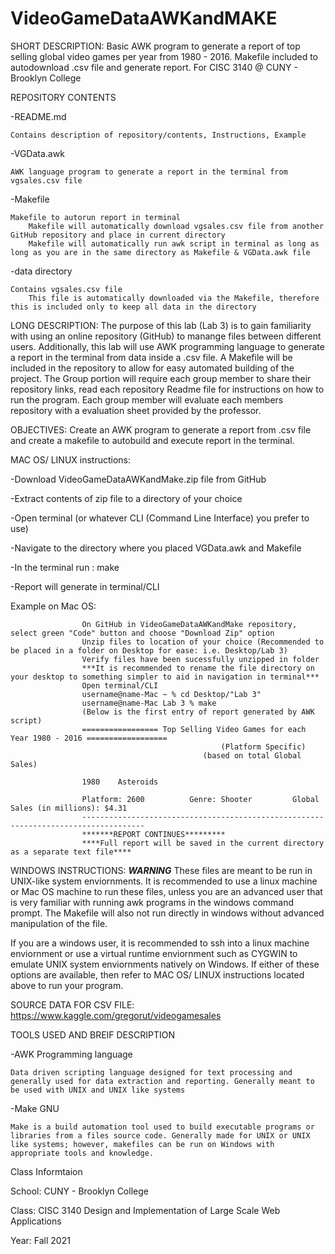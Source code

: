 # VideoGameDataAWKandMAKE
SHORT DESCRIPTION: Basic AWK program to generate a report of top selling global video games per year from 1980 - 2016. Makefile included to autodownload .csv file and generate report. For CISC 3140 @ CUNY - Brooklyn College

REPOSITORY CONTENTS

-README.md

    Contains description of repository/contents, Instructions, Example
    
-VGData.awk

    AWK language program to generate a report in the terminal from vgsales.csv file 
    
-Makefile

    Makefile to autorun report in terminal
        Makefile will automatically download vgsales.csv file from another GitHub repository and place in current directory
        Makefile will automatically run awk script in terminal as long as long as you are in the same directory as Makefile & VGData.awk file

-data directory
    
    Contains vgsales.csv file
        This file is automatically downloaded via the Makefile, therefore this is included only to keep all data in the directory

LONG DESCRIPTION: The purpose of this lab (Lab 3) is to gain familiarity with using an online repository (GitHub) to manange files between different users. Additionally, this lab will use AWK programming language to generate a report in the terminal from data inside a .csv file. A Makefile will be included in the repository to allow for easy automated building of the project. The Group portion will require each group member to share their repository links, read each repository Readme file for instructions on how to run the program. Each group member will evaluate each members repository with a evaluation sheet provided by the professor.

OBJECTIVES: Create an AWK program to generate a report from .csv file and create a makefile to autobuild and execute report in the terminal.

MAC OS/ LINUX instructions:

-Download VideoGameDataAWKandMake.zip file from GitHub

-Extract contents of zip file to a directory of your choice

-Open terminal (or whatever CLI (Command Line Interface) you prefer to use)

-Navigate to the directory where you placed VGData.awk and Makefile

-In the terminal run : make

-Report will generate in terminal/CLI

  Example on Mac OS:
  
                    On GitHub in VideoGameDataAWKandMake repository, select green "Code" button and choose "Download Zip" option
                    Unzip files to location of your choice (Recommended to be placed in a folder on Desktop for ease: i.e. Desktop/Lab 3)
                    Verify files have been sucessfully unzipped in folder
                    ***It is recommended to rename the file directory on your desktop to something simpler to aid in navigation in terminal***
                    Open terminal/CLI
                    username@name-Mac ~ % cd Desktop/"Lab 3"
                    username@name-Mac Lab 3 % make
                    (Below is the first entry of report generated by AWK script)
                    ================= Top Selling Video Games for each Year 1980 - 2016 ==================
                                                   (Platform Specific)
                                               (based on total Global Sales)

                    1980    Asteroids

                    Platform: 2600        	Genre: Shooter         Global Sales (in millions): $4.31
                    ------------------------------------------------------------------------------------
                    *******REPORT CONTINUES*********
                    ****Full report will be saved in the current directory as a separate text file****

WINDOWS INSTRUCTIONS: ***WARNING*** These files are meant to be run in UNIX-like system enviornments. It is recommended to use a linux machine or Mac OS machine to run these files, unless you are an advanced user that is very familiar with running awk programs in the windows command prompt. The Makefile will also not run directly in windows without advanced manipulation of the file.

If you are a windows user, it is recommended to ssh into a linux machine enviornment or use a virtual runtime enviornment such as CYGWIN to emulate UNIX system enviornments natively on Windows. If either of these options are available, then refer to MAC OS/ LINUX instructions located above to run your program.

SOURCE DATA FOR CSV FILE: https://www.kaggle.com/gregorut/videogamesales 

TOOLS USED AND BREIF DESCRIPTION

-AWK Programming language

    Data driven scripting language designed for text processing and generally used for data extraction and reporting. Generally meant to be used with UNIX and UNIX like systems

-Make GNU

    Make is a build automation tool used to build executable programs or libraries from a files source code. Generally made for UNIX or UNIX like systems; however, makefiles can be run on Windows with appropriate tools and knowledge.

Class Informtaion

School: CUNY - Brooklyn College

Class: CISC 3140 Design and Implementation of Large Scale Web Applications 

Year: Fall 2021


